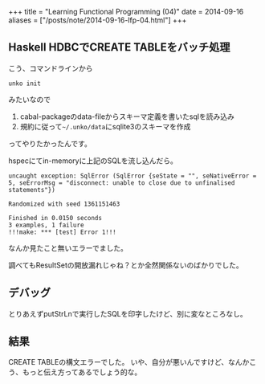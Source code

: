 +++
title = "Learning Functional Programming (04)"
date = 2014-09-16
aliases = ["/posts/note/2014-09-16-lfp-04.html"]
+++

## Haskell HDBCでCREATE TABLEをバッチ処理

こう、コマンドラインから

    unko init

みたいなので

1. cabal-packageのdata-fileからスキーマ定義を書いたsqlを読み込み
2. 規約に従って`~/.unko/data`にsqlite3のスキーマを作成

ってやりたかったんです。

hspecにてin-memoryに上記のSQLを流し込んだら。

    uncaught exception: SqlError (SqlError {seState = "", seNativeError = 5, seErrorMsg = "disconnect: unable to close due to unfinalised statements"})
    
    Randomized with seed 1361151463
    
    Finished in 0.0150 seconds
    3 examples, 1 failure
    !!!make: *** [test] Error 1!!!

なんか見たこと無いエラーでました。

調べてもResultSetの開放漏れじゃね？とか全然関係ないのばかりでした。

## デバッグ

とりあえずputStrLnで実行したSQLを印字したけど、別に変なところなし。

## 結果

CREATE TABLEの構文エラーでした。
いや、自分が悪いんですけど、なんかこう、もっと伝え方ってあるでしょう的な。
